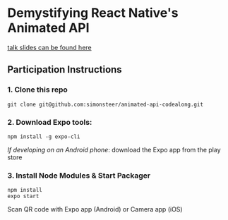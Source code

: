 # Demystifying React Native's Animated API

[talk slides can be found here](https://docs.google.com/presentation/d/1-9lbVlTlGBrlVyJ8bnolU4EwqLLoF0g7jHEpC4RAU7w/edit?usp=sharing)

## Participation Instructions

### 1. Clone this repo

```
git clone git@github.com:simonsteer/animated-api-codealong.git
```

### 2. Download Expo tools:

```
npm install -g expo-cli
```

_If developing on an Android phone_: download the Expo app from the play store

### 3. Install Node Modules & Start Packager

```
npm install
expo start
```

Scan QR code with Expo app (Android) or Camera app (iOS)
